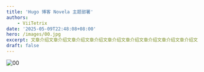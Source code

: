 ```yaml
---
title: 'Hugo 博客 Novela 主题部署'
authors:
    - ViiTetrix
date: '2025-05-09T22:48:08+08:00'
hero: /images/00.jpg
excerpt: 文章介绍文章介绍文章介绍文章介绍文章介绍文章介绍文章介绍文章介绍文章介绍文章介绍文章介绍文章介绍文章介绍文章介绍文章介绍文章介绍文章介绍文章介绍文章介绍文章介绍文章介绍文章介绍
draft: false
---
```


![00](/images/00.jpg)

